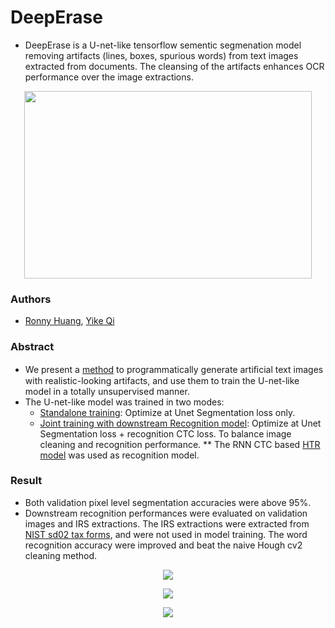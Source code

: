 # DeepErase
- DeepErase is a U-net-like tensorflow sementic segmenation model removing artifacts (lines, boxes, spurious words) from text images extracted from documents. The cleansing of the artifacts enhances OCR performance over the image extractions.

<p align="center">
  <img width="460" height="300" src="https://github.com/yikeqicn/DeepErase/blob/master/example.JPG">
</p>

### Authors
- [Ronny Huang](mailto:wronnyhuang@gmail.com), [Yike Qi](yike.qi.cn@gmail.com) 

### Abstract
- We present a [method](https://github.com/yikeqicn/DeepErase/tree/master/src/DataFactory) to programmatically generate artiﬁcial text images with realistic-looking artifacts, and use them to train the U-net-like model in a totally unsupervised manner.
- The U-net-like model was trained in two modes:
  - [Standalone training](https://github.com/yikeqicn/DeepErase/tree/master/src/CleaningStandaloneModel): Optimize at Unet Segmentation loss only.
  - [Joint training with downstream Recognition model](https://github.com/yikeqicn/DeepErase/tree/master/src/CleaningRecognitionJointModel): Optimize at Unet Segmentation loss + recognition CTC loss. To balance image cleaning and recognition performance. ** The RNN CTC based [HTR model](https://github.com/wronnyhuang/htr) was used as recognition model.
  
### Result
- Both validation pixel level segmentation accuracies were above 95%.
- Downstream recognition performances were evaluated on validation images and IRS extractions. The IRS extractions were extracted from [NIST sd02 tax forms](https://www.nist.gov/srd/nist-special-database-2), and were not used in model training. The word recognition accuracy were improved and beat the naive Hough cv2 cleaning method.
<p align="center">
  <img  src="https://github.com/yikeqicn/DeepErase/blob/master/Segmentation_Accuracy.JPG">
</p>
<p align="center">
  <img  src="https://github.com/yikeqicn/DeepErase/blob/master/Recognition_Validation_Set.JPG">
</p>
<p align="center">
  <img  src="https://github.com/yikeqicn/DeepErase/blob/master/Recognition_IRS_Set.JPG">
</p>
